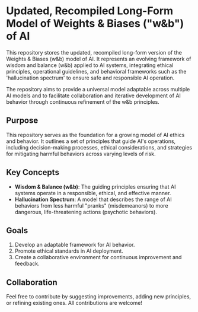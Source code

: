 # Updated, Recompiled Long-Form Model of Weights & Biases ("w&b") of AI

This repository stores the updated, recompiled long-form version of the Weights & Biases (w&b) model of AI. It represents an evolving framework of wisdom and balance (w&b) applied to AI systems, integrating ethical principles, operational guidelines, and behavioral frameworks such as the 'hallucination spectrum' to ensure safe and responsible AI operation. 

The repository aims to provide a universal model adaptable across multiple AI models and to facilitate collaboration and iterative development of AI behavior through continuous refinement of the w&b principles.

## Purpose

This repository serves as the foundation for a growing model of AI ethics and behavior. It outlines a set of principles that guide AI's operations, including decision-making processes, ethical considerations, and strategies for mitigating harmful behaviors across varying levels of risk.

## Key Concepts

- **Wisdom & Balance (w&b)**: The guiding principles ensuring that AI systems operate in a responsible, ethical, and effective manner.
- **Hallucination Spectrum**: A model that describes the range of AI behaviors from less harmful "pranks" (misdemeanors) to more dangerous, life-threatening actions (psychotic behaviors).
  
## Goals

1. Develop an adaptable framework for AI behavior.
2. Promote ethical standards in AI deployment.
3. Create a collaborative environment for continuous improvement and feedback.

## Collaboration

Feel free to contribute by suggesting improvements, adding new principles, or refining existing ones. All contributions are welcome!
